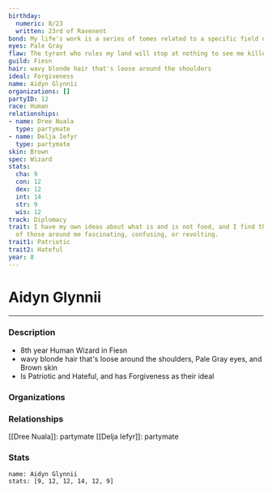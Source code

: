 ```yaml
---
birthday:
  numeric: 8/23
  written: 23rd of Ravenent
bond: My life's work is a series of tomes related to a specific field of lore.
eyes: Pale Gray
flaw: The tyrant who rules my land will stop at nothing to see me killed.
guild: Fiesn
hair: wavy blonde hair that's loose around the shoulders
ideal: Forgiveness
name: Aidyn Glynnii
organizations: []
partyID: 12
race: Human
relationships:
- name: Dree Nuala
  type: partymate
- name: Delja Iefyr
  type: partymate
skin: Brown
spec: Wizard
stats:
  cha: 9
  con: 12
  dex: 12
  int: 14
  str: 9
  wis: 12
track: Diplomacy
trait: I have my own ideas about what is and is not food, and I find the eating habits
  of those around me fascinating, confusing, or revolting.
trait1: Patriotic
trait2: Hateful
year: 8
---
```

# Aidyn Glynnii
---
### Description
- 8th year Human Wizard in Fiesn
- wavy blonde hair that's loose around the shoulders, Pale Gray eyes, and Brown skin
- Is Patriotic and Hateful, and has Forgiveness as their ideal

### Organizations
### Relationships
[[Dree Nuala]]: partymate
[[Delja Iefyr]]: partymate
### Stats
```statblock
name: Aidyn Glynnii
stats: [9, 12, 12, 14, 12, 9]
```